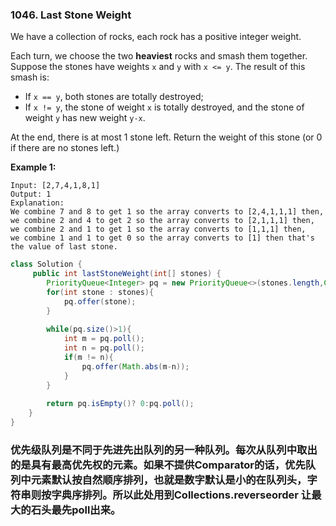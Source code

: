 ### 1046. Last Stone Weight

We have a collection of rocks, each rock has a positive integer weight.

Each turn, we choose the two **heaviest** rocks and smash them together.  Suppose the stones have weights `x` and `y` with `x <= y`.  The result of this smash is:

- If `x == y`, both stones are totally destroyed;
- If `x != y`, the stone of weight `x` is totally destroyed, and the stone of weight `y` has new weight `y-x`.

At the end, there is at most 1 stone left.  Return the weight of this stone (or 0 if there are no stones left.)

 

**Example 1:**

```
Input: [2,7,4,1,8,1]
Output: 1
Explanation: 
We combine 7 and 8 to get 1 so the array converts to [2,4,1,1,1] then,
we combine 2 and 4 to get 2 so the array converts to [2,1,1,1] then,
we combine 2 and 1 to get 1 so the array converts to [1,1,1] then,
we combine 1 and 1 to get 0 so the array converts to [1] then that's the value of last stone.
```



~~~java
class Solution {
     public int lastStoneWeight(int[] stones) {
        PriorityQueue<Integer> pq = new PriorityQueue<>(stones.length,Collections.reverseOrder());
        for(int stone : stones){
            pq.offer(stone);
        }
        
        while(pq.size()>1){
            int m = pq.poll();
            int n = pq.poll();
            if(m != n){
                pq.offer(Math.abs(m-n));
            }
        }
         
        return pq.isEmpty()? 0:pq.poll();
    }
}
~~~

### 优先级队列是不同于先进先出队列的另一种队列。每次从队列中取出的是具有最高优先权的元素。如果不提供Comparator的话，优先队列中元素默认按自然顺序排列，也就是数字默认是小的在队列头，字符串则按字典序排列。所以此处用到Collections.reverseorder 让最大的石头最先poll出来。

